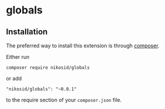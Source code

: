 # globals


Installation
------------

The preferred way to install this extension is through [composer](http://getcomposer.org/download/).

Either run

```
composer require nikosid/globals
```

or add

```
"nikosid/globals": "~0.0.1"
```

to the require section of your `composer.json` file.
